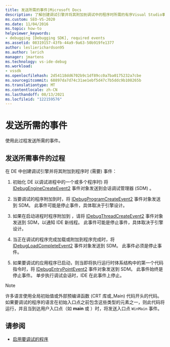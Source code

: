 ```yaml
---
title: 发送所需的事件|Microsoft Docs
description: 了解创建调试引擎并将其附加到调试中的程序时所需的有序Visual Studio事件。
ms.custom: SEO-VS-2020
ms.date: 11/04/2016
ms.topic: how-to
helpviewer_keywords:
- debugging [Debugging SDK], required events
ms.assetid: 08319157-43fb-44a9-9a63-50b919fe1377
author: leslierichardson95
ms.author: lerich
manager: jmartens
ms.technology: vs-ide-debug
ms.workload:
- vssdk
ms.openlocfilehash: 2d54118dd6702b9c1df89cc0a7ba0175232a7cbe
ms.sourcegitcommit: 68897da7d74c31ae1ebf5d47c7b5ddc9b108265b
ms.translationtype: MT
ms.contentlocale: zh-CN
ms.lasthandoff: 08/13/2021
ms.locfileid: "122159576"
---
```

# <a name="send-the-required-events"></a>发送所需的事件
使用此过程发送所需的事件。

## <a name="process-for-sending-required-events"></a>发送所需事件的过程
 在 DE 中创建调试引擎并将其附加到程序时 (需要) 事件：

1. 初始化 DE 以调试进程中的一个或多个程序时) 将 [IDebugEngineCreateEvent2](../../extensibility/debugger/reference/idebugenginecreateevent2.md) 事件对象发送到会话调试管理器 (SDM) 。

2. 当要调试的程序附加到时，将 [IDebugProgramCreateEvent2](../../extensibility/debugger/reference/idebugprogramcreateevent2.md) 事件对象发送到 SDM。 此事件可能是停止事件，具体取决于引擎设计。

3. 如果在启动进程时程序附加到 ，请将 [IDebugThreadCreateEvent2](../../extensibility/debugger/reference/idebugthreadcreateevent2.md) 事件对象发送到 SDM，以通知 IDE 新线程。 此事件可能是停止事件，具体取决于引擎设计。

4. 当正在调试的程序完成加载或附加到程序完成时，将 [IDebugLoadCompleteEvent2](../../extensibility/debugger/reference/idebugloadcompleteevent2.md) 事件对象发送到 SDM。 此事件必须是停止事件。

5. 如果要调试的应用程序已启动，则当即将执行运行时体系结构中的第一个代码指令时，将 [IDebugEntryPointEvent2](../../extensibility/debugger/reference/idebugentrypointevent2.md) 事件对象发送到 SDM。 此事件始终是停止事件。 单步执行调试会话时，IDE 在此事件上停止。

> [!NOTE]
> 许多语言使用全局初始值或外部预编译函数 (CRT 库或_Main) 代码开头的代码。 如果要调试的程序的语言在初始入口点之前包含这些类型的元素之一，则此代码将运行，并且当到达用户入口点（如 **main** 或 ）时，将发送入口点 `WinMain` 事件。

## <a name="see-also"></a>请参阅
- [启用要调试的程序](../../extensibility/debugger/enabling-a-program-to-be-debugged.md)
